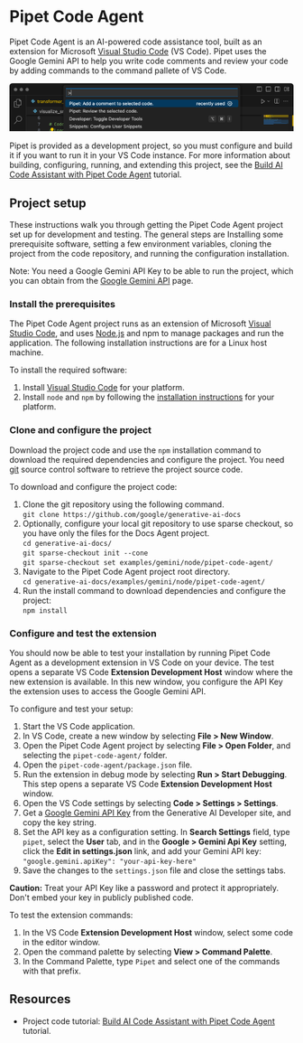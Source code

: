 <!-- SPDX-License-Identifier: MPL-2.0 -->
# Pipet Code Agent

Pipet Code Agent is an AI-powered code assistance tool, built as an extension
for Microsoft [Visual Studio Code](https://code.visualstudio.com/) (VS Code).
Pipet uses the Google Gemini API to help you write code comments and review your
code by adding commands to the command pallete of VS Code.

![pipet-code-agent](./pipet-snippet.png)

Pipet is provided as a development project, so you must configure and build
it if you want to run it in your VS Code instance. For more information
about building, configuring, running, and extending this project, see the
[Build AI Code Assistant with Pipet Code Agent](https://ai.google.dev/examples/pipet-code-agent) tutorial.

## Project setup

These instructions walk you through getting the Pipet Code Agent project set up
for development and testing. The general steps are Installing some prerequisite
software, setting a few environment variables, cloning the project from the code
repository, and running the configuration installation.

Note: You need a Google Gemini API Key to be able to run the project, which you
can obtain from the [Google Gemini API](https://ai.google.dev/tutorials/setup) page.

### Install the prerequisites

The Pipet Code Agent project runs as an extension of Microsoft [Visual Studio
Code](https://code.visualstudio.com/), and uses
[Node.js](https://nodejs.org/) and npm to manage packages and run the
application. The following installation instructions are for a Linux host
machine.

To install the required software:

1.  Install [Visual Studio Code](https://code.visualstudio.com/download)
    for your platform.
1.  Install `node` and `npm` by following the [installation
    instructions](https://nodejs.org/) for your platform.

### Clone and configure the project

Download the project code and use the `npm` installation command to download
the required dependencies and configure the project. You need
[git](https://git-scm.com/) source control software to retrieve
the project source code.

To download and configure the project code:

1.  Clone the git repository using the following command.\
    `git clone https://github.com/google/generative-ai-docs`
1.  Optionally, configure your local git repository to use sparse checkout,
so you have only the files for the Docs Agent project.\
    `cd generative-ai-docs/`\
    `git sparse-checkout init --cone`\
    `git sparse-checkout set examples/gemini/node/pipet-code-agent/`
1.  Navigate to the Pipet Code Agent project root directory.\
    `cd generative-ai-docs/examples/gemini/node/pipet-code-agent/`
1.  Run the install command to download dependencies and configure the project:\
    `npm install`

### Configure and test the extension

You should now be able to test your installation by running Pipet Code Agent as
a development extension in VS Code on your device. The test opens a separate VS
Code **Extension Development Host** window where the new extension is available.
In this new window, you configure the API Key the extension uses to access the
Google Gemini API.

To configure and test your setup:

1.  Start the VS Code application.
1.  In VS Code, create a new window by selecting **File > New Window**.
1.  Open the Pipet Code Agent project by selecting **File > Open Folder**,
    and selecting the `pipet-code-agent/` folder.
1.  Open the `pipet-code-agent/package.json` file.
1.  Run the extension in debug mode by selecting **Run > Start Debugging**.
    This step opens a separate VS Code **Extension Development Host** window.
1.  Open the VS Code settings by selecting **Code > Settings > Settings**.
1.  Get a [Google Gemini API Key](https://ai.google.dev/tutorials/setup)
    from the Generative AI Developer site, and copy the key string.
1.  Set the API key as a configuration setting. In **Search Settings**
    field, type `pipet`, select the **User** tab, and in the **Google > Gemini
    Api Key** setting, click the **Edit in settings.json** link, and add your
    Gemini API key:\
    `"google.gemini.apiKey": "your-api-key-here"`
1.  Save the changes to the `settings.json` file and close the settings tabs.

**Caution:** Treat your API Key like a password and protect it appropriately. Don't
embed your key in publicly published code.

To test the extension commands:

1.  In the VS Code **Extension Development Host** window, select some code
    in the editor window.
1.  Open the command palette by selecting **View > Command Palette**.
1.  In the Command Palette, type `Pipet` and select one of the commands with
    that prefix.


## Resources

- Project code tutorial:
[Build AI Code Assistant with Pipet Code Agent](https://ai.google.dev/examples/pipet-code-agent) tutorial.
